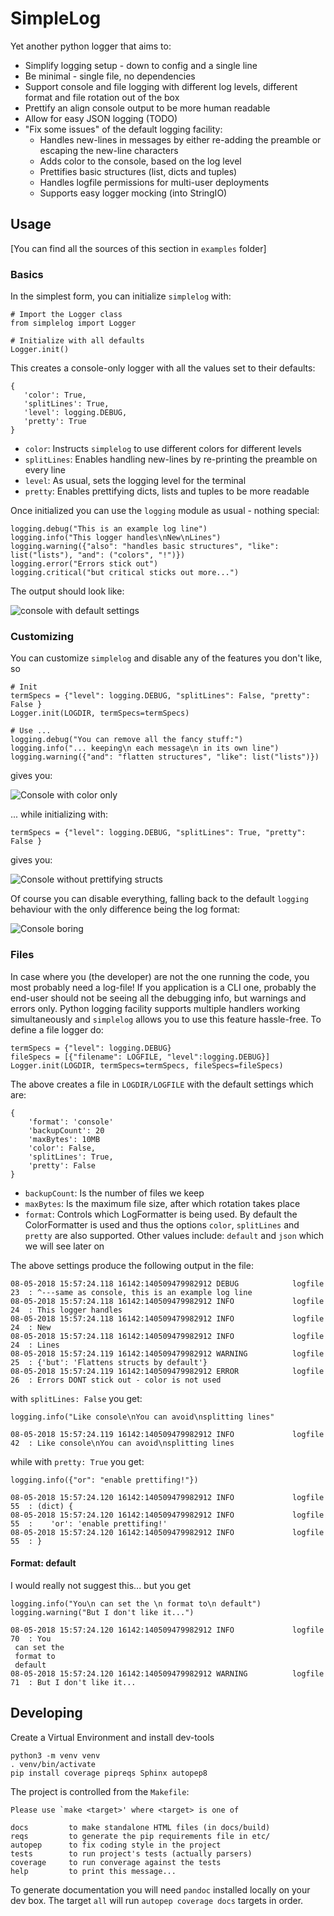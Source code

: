 # SimpleLog

Yet another python logger that aims to:

-   Simplify logging setup - down to config and a single line
-   Be minimal - single file, no dependencies
-   Support console and file logging with different log levels, different format
    and file rotation out of the box
-   Prettify an align console output to be more human readable
-   Allow for easy JSON logging (TODO)
-   "Fix some issues" of the default logging facility:
    -   Handles new-lines in messages by either re-adding the preamble or escaping
        the new-line characters
    -   Adds color to the console, based on the log level
    -   Prettifies basic structures (list, dicts and tuples)
    -   Handles logfile permissions for multi-user deployments
    -   Supports easy logger mocking (into StringIO)


## Usage

[You can find all the sources of this section in `examples` folder]

### Basics

In the simplest form, you can initialize `simplelog` with:

    # Import the Logger class
    from simplelog import Logger

    # Initialize with all defaults
    Logger.init()


This creates a console-only logger with all the values set to their defaults:

    {
       'color': True,
       'splitLines': True,
       'level': logging.DEBUG,
       'pretty': True
    }

-   `color`: Instructs `simplelog` to use different colors for different levels
-   `splitLines`: Enables handling new-lines by re-printing the preamble on every
    line
-   `level`: As usual, sets the logging level for the terminal
-   `pretty`: Enables prettifying dicts, lists and tuples to be more readable

Once initialized you can use the `logging` module as usual - nothing special:

    logging.debug("This is an example log line")
    logging.info("This logger handles\nNew\nLines")
    logging.warning({"also": "handles basic structures", "like": list("lists"), "and": ("colors", "!")})
    logging.error("Errors stick out")
    logging.critical("but critical sticks out more...")

The output should look like:

![console with default settings](https://gitlab.com/urban-1/simplelog/raw/master/examples/images/console-defaults.png "Default console settings")

### Customizing

You can customize `simplelog` and disable any of the features you don't like, so

```
# Init
termSpecs = {"level": logging.DEBUG, "splitLines": False, "pretty": False }
Logger.init(LOGDIR, termSpecs=termSpecs)

# Use ...
logging.debug("You can remove all the fancy stuff:")
logging.info("... keeping\n each message\n in its own line")
logging.warning({"and": "flatten structures", "like": list("lists")})
```

gives you:

![Console with color only](https://gitlab.com/urban-1/simplelog/raw/master/examples/images/console-color-only.png "Console colour only")

... while initializing with:

    termSpecs = {"level": logging.DEBUG, "splitLines": True, "pretty": False }

gives you:

![Console without prettifying structs](https://gitlab.com/urban-1/simplelog/raw/master/examples/images/console-no-pretty.png "Console no prettifying structs")

Of course you can disable everything, falling back to the default `logging`
behaviour with the only difference being the log format:

![Console boring](https://gitlab.com/urban-1/simplelog/raw/master/examples/images/console-boring.png "Boring...")

### Files

In case where you (the developer) are not the one running the code, you most
probably need a log-file! If you application is a CLI one, probably the end-user
should not be seeing all the debugging info, but warnings and errors only. Python
logging facility supports multiple handlers working simultaneously and `simplelog`
allows you to use this feature hassle-free. To define a file logger do:

    termSpecs = {"level": logging.DEBUG}
    fileSpecs = [{"filename": LOGFILE, "level":logging.DEBUG}]
    Logger.init(LOGDIR, termSpecs=termSpecs, fileSpecs=fileSpecs)

The above creates a file in `LOGDIR/LOGFILE` with the default settings which are:

    {
        'format': 'console'
        'backupCount': 20
        'maxBytes': 10MB
        'color': False,
        'splitLines': True,
        'pretty': False
    }

-   `backupCount`: Is the number of files we keep
-   `maxBytes`: Is the maximum file size, after which rotation takes place
-   `format`: Controls which LogFormatter is being used. By default the
    ColorFormatter is used and thus the options `color`, `splitLines` and
    `pretty` are also supported. Other values include: `default` and `json`
    which we will see later on

The above settings produce the following output in the file:

```
08-05-2018 15:57:24.118 16142:140509479982912 DEBUG            logfile 23  : ^---same as console, this is an example log line
08-05-2018 15:57:24.118 16142:140509479982912 INFO             logfile 24  : This logger handles
08-05-2018 15:57:24.118 16142:140509479982912 INFO             logfile 24  : New
08-05-2018 15:57:24.118 16142:140509479982912 INFO             logfile 24  : Lines
08-05-2018 15:57:24.119 16142:140509479982912 WARNING          logfile 25  : {'but': 'Flattens structs by default'}
08-05-2018 15:57:24.119 16142:140509479982912 ERROR            logfile 26  : Errors DONT stick out - color is not used
```

with `splitLines: False` you get:

```
logging.info("Like console\nYou can avoid\nsplitting lines"

08-05-2018 15:57:24.119 16142:140509479982912 INFO             logfile 42  : Like console\nYou can avoid\nsplitting lines
```

while with `pretty: True` you get:

```
logging.info({"or": "enable prettifing!"})

08-05-2018 15:57:24.120 16142:140509479982912 INFO             logfile 55  : (dict) {
08-05-2018 15:57:24.120 16142:140509479982912 INFO             logfile 55  :    'or': 'enable prettifing!'
08-05-2018 15:57:24.120 16142:140509479982912 INFO             logfile 55  : }
```

#### Format: default

I would really not suggest this... but you get

```
logging.info("You\n can set the \n format to\n default")
logging.warning("But I don't like it...")

08-05-2018 15:57:24.120 16142:140509479982912 INFO             logfile 70  : You
 can set the
 format to
 default
08-05-2018 15:57:24.120 16142:140509479982912 WARNING          logfile 71  : But I don't like it...
```

## Developing

Create a Virtual Environment and install dev-tools

    python3 -m venv venv
    . venv/bin/activate
    pip install coverage pipreqs Sphinx autopep8

The project is controlled from the `Makefile`:

```
Please use `make <target>' where <target> is one of

docs         to make standalone HTML files (in docs/build)
reqs         to generate the pip requirements file in etc/
autopep      to fix coding style in the project
tests        to run project's tests (actually parsers)
coverage     to run converage against the tests
help         to print this message...
```

To generate documentation you will need `pandoc` installed locally on your dev
box. The target `all` will run `autopep coverage docs` targets in order.
